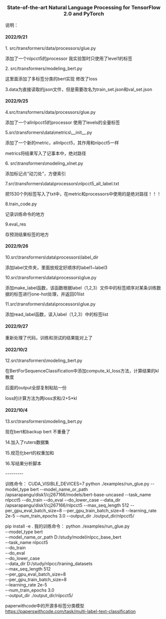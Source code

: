<h3 align="center">
<p>State-of-the-art Natural Language Processing for TensorFlow 2.0 and PyTorch
</h3>
<p></p>
说明：

<p><h4>2022/9/21</h4></p>
<p>1. src/transformers/data/processors/glue.py </p>
<p>添加了一个nlpcct5的processor 我实验暂时只使用了level1的标签</p>
<p>2. src/transformers/modeling_bert.py </p>
<p>这里面添加了多标签分类的bert实现 修改了loss</p>
<p>3.data为直接读取的json文件，但是需要改名为train_set.json和val_set.json</p>

<p><h4>2022/9/25</h4></p>
<p>4.src/transformers/data/processors/glue.py </p>
<p>添加了一个allnlpcct5的processor 使用了levels的全量标签</p>

<p>5.src\transformers\data\metrics\__init__.py</p>
<p>添加了一个新的metric，allnlpcct5，其作用和nlpcct5一样</p>
<p>metrics将结果写入了记事本中，绝对路径</p>
<p>6. src\transformers\modeling_xlnet.py </p>
<p>添加标记点“动刀处”，方便索引</p>
<p>7.src\transformers\data\processors\nlpcct5_all_label.txt </p>
<p>把1530个列标签写入了txt中，在metric和processors中使用的是绝对路径！！！</p>
<p>8.train_code.py </p>
<p>记录训练命令的地方</p>
<p>9.eval_res </p>
<p>存预测结果标签的地方</p>

<p><h4>2022/9/26</h4></p>
<p>10.src\transformers\data\processors\label_dir </p>
<p>添加label文件夹，里面放规定好顺序的label1~label3</p>
<p>10.src\transformers\data\processors\glue.py </p>
<p>添加make_label函数，该函数根据label（1,2,3）文件中的标签顺序对某条训练数据的标签进行one-hot处理，并返回01list</p>
<p>11.src\transformers\data\processors\glue.py </p>
<p>添加read_label函数，读入label（1,2,3）中的标签list</p>

<p><h4>2022/9/27</h4></p>
<p>重新处理了代码，训练和测试的结果能对上了</p>


<p><h4>2022/10/2</h4></p>
<p>12.src\transformers\modeling_bert.py</p>
<p>在BertForSequenceClassification中添加compute_kl_loss方法，计算结果的kl散度</p>
<p>后面的output全部复制粘贴一份</p>
<p>loss的计算方法为两loss求和/2+5*kl</p>

<p><h4>2022/10/4</h4></p>
<p>13.src\transformers\modeling_bert.py</p>
<p>现在bert和backup bert 不重叠了</p>
<p>14.加入了ruters数据集</p>
<p>15.规范化bert的权重加和</p>
<p>16.写结果分析脚本</p>
<p> </p>
<p> --------- </p>
训练命令：
CUDA_VISIBLE_DEVICES=7 python ./examples/run_glue.py     
--model_type bert     
--model_name_or_path /apsarapangu/disk1/cj267166/models/bert-base-uncased     
--task_name nlpcct5    
--do_train     
--do_eval     
--do_lower_case     
--data_dir /apsarapangu/disk1/cj267166/nlpcct5     
--max_seq_length 512     
--per_gpu_eval_batch_size=8       
--per_gpu_train_batch_size=8       
--learning_rate 2e-5     
--num_train_epochs 3.0     
--output_dir ./output_dir/nlpcct5/

pip install -e .
我的训练命令：
python ./examples/run_glue.py     
--model_type bert     
--model_name_or_path D:/study/model/nlpcc_base_bert     
--task_name nlpcct5    
--do_train     
--do_eval     
--do_lower_case     
--data_dir D:/study/nlpcc/traning_datasets     
--max_seq_length 512     
--per_gpu_eval_batch_size=8       
--per_gpu_train_batch_size=8       
--learning_rate 2e-5     
--num_train_epochs 3.0     
--output_dir ./output_dir/nlpcct5/




paperwithcode中的开源多标签分类模型
https://paperswithcode.com/task/multi-label-text-classification

